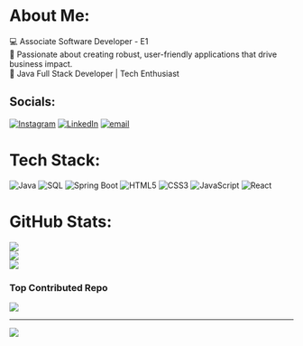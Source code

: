 # About Me:
💻 Associate Software Developer - E1<br>🌟 Passionate about creating robust, user-friendly applications that drive business impact.<br>🚀 Java Full Stack Developer | Tech Enthusiast


## Socials:
[![Instagram](https://img.shields.io/badge/Instagram-%23E4405F.svg?logo=Instagram&logoColor=white)](https://www.instagram.com/malatesh.meti?igsh=eXU2Z2VjMjN6azh3) [![LinkedIn](https://img.shields.io/badge/LinkedIn-%230077B5.svg?logo=linkedin&logoColor=white)](https://www.linkedin.com/public-profile/settings?lipi=urn%3Ali%3Apage%3Ad_flagship3_profile_self_edit_contact-info%3BpKyyqsQFSFW078wVIDUWHg%3D%3D) [![email](https://img.shields.io/badge/Email-D14836?logo=gmail&logoColor=white)](mailto:malateshmeti01@gmail.com) 


# Tech Stack:
![Java](https://img.shields.io/badge/java-%23ED8B00.svg?style=flat&logo=openjdk&logoColor=white) 
![SQL](https://img.shields.io/badge/sql-%23007ACC.svg?style=flat&logo=database&logoColor=white) 
![Spring Boot](https://img.shields.io/badge/springboot-%236DB33F.svg?style=flat&logo=springboot&logoColor=white) 
![HTML5](https://img.shields.io/badge/html5-%23E34F26.svg?style=flat&logo=html5&logoColor=white) 
![CSS3](https://img.shields.io/badge/css3-%231572B6.svg?style=flat&logo=css3&logoColor=white) 
![JavaScript](https://img.shields.io/badge/javascript-%23323330.svg?style=flat&logo=javascript&logoColor=%23F7DF1E) 
![React](https://img.shields.io/badge/react-%2361DAFB.svg?style=flat&logo=react&logoColor=black)


# GitHub Stats:
![](https://github-readme-stats.vercel.app/api?username=malateshmeti&theme=vision-friendly-dark&hide_border=false&include_all_commits=false&count_private=true)<br/>
![](https://nirzak-streak-stats.vercel.app/?user=malateshmeti&theme=vision-friendly-dark&hide_border=false)<br/>
![](https://github-readme-stats.vercel.app/api/top-langs/?username=malateshmeti&theme=vision-friendly-dark&hide_border=false&include_all_commits=false&count_private=true&layout=compact)


### Top Contributed Repo
![](https://github-contributor-stats.vercel.app/api?username=malateshmeti&limit=5&theme=dark&combine_all_yearly_contributions=true)

---
[![](https://visitcount.itsvg.in/api?id=malateshmeti&icon=0&color=0)](https://visitcount.itsvg.in)

<!-- Proudly created with GPRM ( https://gprm.itsvg.in ) -->

